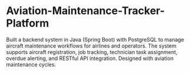 # Aviation-Maintenance-Tracker-Platform
Built a backend system in Java (Spring Boot) with PostgreSQL to manage aircraft maintenance workflows for airlines and operators. The system supports aircraft registration, job tracking, technician task assignment, overdue alerting, and RESTful API integration. Designed with aviation maintenance cycles.
